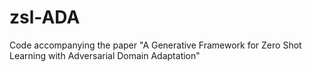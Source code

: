 # zsl-ADA
Code accompanying the paper "A Generative Framework for Zero Shot Learning with Adversarial Domain Adaptation"
